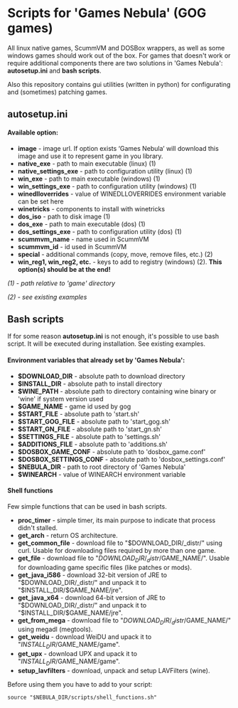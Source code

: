 # Scripts for 'Games Nebula' (GOG games)

All linux native games, ScummVM and DOSBox wrappers, as well as some windows games should work out of the box. For games that doesn't work or require additional components there are two solutions in 'Games Nebula':  **autosetup.ini** and **bash scripts**.

Also this repository contains gui utilities (written in python) for configurating and (sometimes) patching games.

## autosetup.ini
#### Available option:

- **image** - image url. If option exists ‘Games Nebula’ will download this image and use it to represent game in you library.
- **native_exe** - path to main executable (linux) (1)
- **native_settings_exe** - path to configuration utility (linux) (1)
- **win_exe** - path to main executable (windows) (1)
- **win_settings_exe** - path to configuration utility (windows) (1)
- **winedlloverrides** - value of WINEDLLOVERRIDES environment variable can be set here
- **winetricks** - components to install with winetricks
- **dos_iso** - path to disk image (1)
- **dos_exe** - path to main executable (dos) (1)
- **dos_settings_exe** - path to configuration utility (dos) (1)
- **scummvm_name** - name used in ScummVM
- **scummvm_id** - id used in ScummVM
- **special** - additional commands (copy, move, remove files, etc.) (2)
- **win_reg1, win_reg2, etc.** - keys to add to registry (windows) (2). **This option(s) should be at the end!**

*(1) - path relative to 'game' directory*

*(2) - see existing examples*

## Bash scripts
If for some reason **autosetup.ini** is not enough, it's possible to use bash script. It will be executed during installation. See existing examples.
#### Environment variables that already set by 'Games Nebula':
- **$DOWNLOAD_DIR** - absolute path to download directory
- **$INSTALL_DIR** - absolute path to install directory
- **$WINE_PATH** - absolute path to directory containing wine binary or 'wine' if system version used
- **$GAME_NAME** - game id used by gog
- **$START_FILE** - absolute path to 'start.sh'
- **$START_GOG_FILE** - absolute path to 'start_gog.sh'
- **$START_GN_FILE** - absolute path to 'start_gn.sh'
- **$SETTINGS_FILE** - absolute path to 'settings.sh'
- **$ADDITIONS_FILE** - absolute path to 'additions.sh'
- **$DOSBOX_GAME_CONF** - absolute path to 'dosbox_game.conf'
- **$DOSBOX_SETTINGS_CONF** - absolute path to 'dosbox_settings.conf'
- **$NEBULA_DIR** - path to root directory of 'Games Nebula'
- **$WINEARCH** - value of WINEARCH environment variable

#### Shell functions
Few simple functions that can be used in bash scripts.

- **proc_timer** - simple timer, its main purpose to indicate that process didn't stalled.
- **get_arch** - return OS architecture.
- **get_common_file** - download file to "$DOWNLOAD_DIR/_distr/" using curl. Usable for downloading files required by more than one game.
- **get_file** - download file to "$DOWNLOAD_DIR/_distr/$GAME_NAME/". Usable for downloading game specific files (like patches or mods).
- **get_java_i586** - download 32-bit version of JRE to "$DOWNLOAD_DIR/_distr/" and unpack it to "$INSTALL_DIR/$GAME_NAME/jre".
- **get_java_x64** - download 64-bit version of JRE to "$DOWNLOAD_DIR/_distr/" and unpack it to "$INSTALL_DIR/$GAME_NAME/jre".
- **get_from_mega** - download file to "$DOWNLOAD_DIR/_distr/$GAME_NAME/" using megadl (megtools).
- **get_weidu** - download WeiDU and upack it to "$INSTALL_DIR/$GAME_NAME/game".
- **get_upx** - download UPX and upack it to "$INSTALL_DIR/$GAME_NAME/game".
- **setup_lavfilters** - download, unpack and setup LAVFilters (wine).

Before using them you have to add to your script:

    source "$NEBULA_DIR/scripts/shell_functions.sh"
